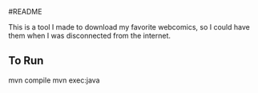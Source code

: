 #README

This is a tool I made to download my favorite webcomics, so I could have them
when I was disconnected from the internet.

## To Run
mvn compile
mvn exec:java
